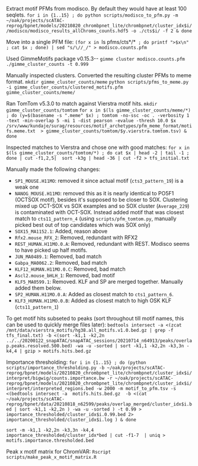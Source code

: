 Extract motif PFMs from modisco. By default they would have at least 100 seqlets.
`for i in {1..15} ; do python scripts/modisco_to_pfm.py -m ~/oak/projects/scATAC-reprog/bpnet/models/20210820_chrombpnet_lite/chrombpnet/cluster_idx$i//modisco/modisco_results_allChroms_counts.hdf5 -o ./cts$i/ -f 2 & done`

Move into a single PFM file:
`(for x in `ls pfms/cts*/*` ; do printf ">$x\n" ; cat $x ; done) | sed "s/\//_/" > modisco.counts.pfm`

Used GimmeMotifs package v0.15.3--
`gimme cluster modisco.counts.pfm ./gimme_cluster_counts -t 0.999`

Manually inspected clusters. Converted the resulting cluster PFMs to meme format.
`mkdir gimme_cluster_counts/meme`
`python scripts/pfms_to_meme.py -i gimme_cluster_counts/clustered_motifs.pfm gimme_cluster_counts/meme/`

Ran TomTom v5.3.0 to match against Vierstra motif hits.
`mkdir gimme_cluster_counts/tomtom`
`for x in $(ls gimme_cluster_counts/meme/*) ; do (y=$(basename -s ".meme" $x) ; tomtom -no-ssc -oc . -verbosity 1 -text -min-overlap 5 -mi 1 -dist pearson -evalue -thresh 10.0 $x /srv/www/kundaje/surag/resources/motif_archetypes/pfm_meme_format/motifs.meme.txt  > gimme_cluster_counts/tomtom/$y.vierstra.tomtom.tsv) & done`

Inspected matches to Vierstra and chose one with good matches:
`for x in  $(ls gimme_cluster_counts/tomtom/*) ; do cat $x | head -2 | tail -1 ; done | cut -f1,2,5|  sort -k3g | head -36 | cut -f2 > tfs_initial.txt`

Manually made the following changes:
- `SP1_MOUSE.H11MO`: removed it since actual motif (`cts3_pattern_19`) is a weak one 
- `NANOG_MOUSE.H11MO`: removed this as it is nearly identical to PO5F1 (OCTSOX motif), besides it's supposed to be closer to SOX. Clustering mixed up OCT-SOX vs SOX examples and so SOX cluster (`Average_229`) is contaminated with OCT-SOX. Instead added motif that was closest match to `cts11_pattern_4` (using `scripts/pfm_tomtom.py`, manually picked best out of top candidates which was SOX only)
- `SOX15_MA1152.1`: Added, reason above
- `Rfx2.mouse_RFX_2`: Removed, redundant with RFX2
- `REST_HUMAN.H11MO.0.A`: Removed, redundant with REST. Modisco seems to have picked up half motifs.
- `JUN_MA0489.1`: Removed, bad match
- `Gabpa_MA0062.2`: Removed, bad match
- `KLF12_HUMAN.H11MO.0.C`: Removed, bad match
- `Ascl2.mouse_bHLH_1`: Removed, bad motif
- `KLF5_MA0599.1`: Removed. KLF and SP are merged together. Manually added them below.
- `SP2_HUMAN.H11MO.0.A`: Added as closest match to `cts1_pattern_6`.
- `KLF3_HUMAN.H11MO.0.B`: Added as closest match to high OSK KLF (`cts11_pattern_1`)

To get motif hits subseted to peaks (sort throughout till motif names, this can be used to quickly merge files later):
`bedtools intersect -a <(zcat /mnt/data/vierstra_motifs/hg38.all_motifs.v1.0.bed.gz | grep -f tfs_final.txt) -b <(sort -k1,1 -k2,2n ../../20200122_snapATAC/snapATAC_sessions/20210714_n64913/peaks/overlap.peaks.resolved.500.bed) -wa -u -sorted | sort -k1,1 -k2,2n -k3,3n -k4,4 | gzip > motifs.hits.bed.gz` 

Importance thresholding:
`for i in {1..15} ; do (python scripts/importance_thresholding.py -b ~/oak/projects/scATAC-reprog/bpnet/models/20210820_chrombpnet_lite/chrombpnet/cluster_idx$i/interpret/bigwig/counts.importance.bw -r ~/oak/projects/scATAC-reprog/bpnet/models/20210820_chrombpnet_lite/chrombpnet/cluster_idx$i/interpret/interpreted_regions.bed -w 2000 -m motif_to_pfm.tsv -s <(bedtools intersect -a  motifs.hits.bed.gz  -b <(cat ~/oak/projects/scATAC-reprog/bpnet/data/20210818_n62599/peaks/overlap_merged/cluster_idx$i.bed | sort -k1,1 -k2,2n ) -wa -u -sorted ) -t 0.99 > importance_thresholded/cluster_idx$i.0.99.bed 2> importance_thresholded/cluster_idx$i.log ) & done`

`sort -m -k1,1 -k2,2n -k3,3n -k4,4 importance_thresholded/cluster_idx*bed | cut -f1-7  | uniq > motifs.importance.thresholded.bed`

Peak x motif matrix for ChromVAR:
`Rscript scripts/make_peak_x_motif_matrix.R`

